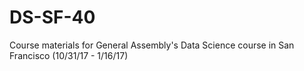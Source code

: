 # DS-SF-40
Course materials for General Assembly's Data Science course in San Francisco (10/31/17 - 1/16/17)
